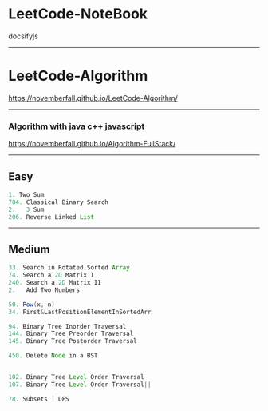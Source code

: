 # LeetCode-NoteBook
docsifyjs 


---
# LeetCode-Algorithm

https://novemberfall.github.io/LeetCode-Algorithm/

---

### Algorithm with java c++ javascript

https://novemberfall.github.io/Algorithm-FullStack/

---



## Easy

```java
1. Two Sum  
704. Classical Binary Search
2.   3 Sum
206. Reverse Linked List
```
---

## Medium

```java
33. Search in Rotated Sorted Array
74. Search a 2D Matrix I
240. Search a 2D Matrix II
2.   Add Two Numbers

50. Pow(x, n)
34. First&LastPositionElementInSortedArr

94. Binary Tree Inorder Traversal
144. Binary Tree Preorder Traversal
145. Binary Tree Postorder Traversal

450. Delete Node in a BST 


102. Binary Tree Level Order Traversal
107. Binary Tree Level Order Traversal||

78. Subsets | DFS
```